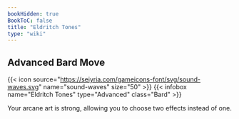 ```yaml
---
bookHidden: true
BookToC: false
title: "Eldritch Tones"
type: "wiki"
---
```

## Advanced Bard Move
{{< icon source="https://seiyria.com/gameicons-font/svg/sound-waves.svg" name="sound-waves" size="50" >}}
{{< infobox name="Eldritch Tones" type="Advanced" class="Bard" >}}

Your arcane art is strong, allowing you to choose two effects instead of one.